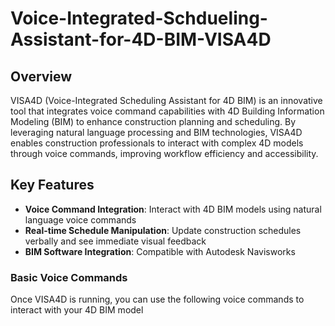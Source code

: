 # Voice-Integrated-Schdueling-Assistant-for-4D-BIM-VISA4D


## Overview

VISA4D (Voice-Integrated Scheduling Assistant for 4D BIM) is an innovative tool that integrates voice command capabilities with 4D Building Information Modeling (BIM) to enhance construction planning and scheduling. By leveraging natural language processing and BIM technologies, VISA4D enables construction professionals to interact with complex 4D models through voice commands, improving workflow efficiency and accessibility.

##  Key Features

- **Voice Command Integration**: Interact with 4D BIM models using natural language voice commands
- **Real-time Schedule Manipulation**: Update construction schedules verbally and see immediate visual feedback
- **BIM Software Integration**: Compatible with Autodesk Navisworks






### Basic Voice Commands
Once VISA4D is running, you can use the following voice commands to interact with your 4D BIM model
